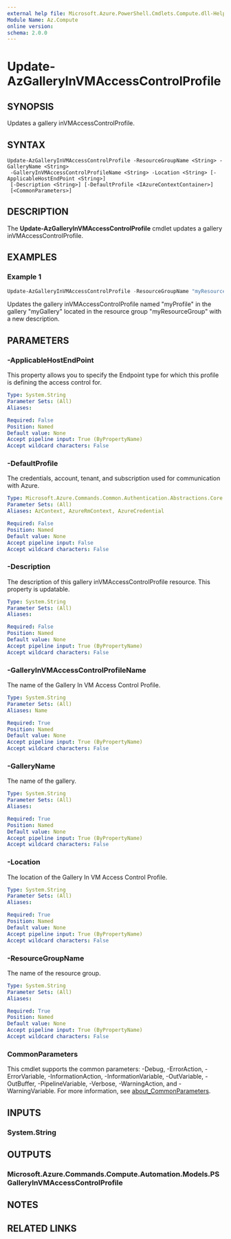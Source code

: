 ```yaml
---
external help file: Microsoft.Azure.PowerShell.Cmdlets.Compute.dll-Help.xml
Module Name: Az.Compute
online version:
schema: 2.0.0
---
```


# Update-AzGalleryInVMAccessControlProfile

## SYNOPSIS
Updates a gallery inVMAccessControlProfile.

## SYNTAX

```
Update-AzGalleryInVMAccessControlProfile -ResourceGroupName <String> -GalleryName <String>
 -GalleryInVMAccessControlProfileName <String> -Location <String> [-ApplicableHostEndPoint <String>]
 [-Description <String>] [-DefaultProfile <IAzureContextContainer>]
 [<CommonParameters>]
```

## DESCRIPTION
The **Update-AzGalleryInVMAccessControlProfile** cmdlet updates a gallery inVMAccessControlProfile.

## EXAMPLES

### Example 1
```powershell
Update-AzGalleryInVMAccessControlProfile -ResourceGroupName "myResourceGroup" -GalleryName "myGallery" -GalleryInVMAccessControlProfileName "myProfile" -Location "West US 2" -Description "New description."
```

Updates the gallery inVMAccessControlProfile named "myProfile" in the gallery "myGallery" located in the resource group "myResourceGroup" with a new description.

## PARAMETERS

### -ApplicableHostEndPoint
This property allows you to specify the Endpoint type for which this profile is defining the access control for.

```yaml
Type: System.String
Parameter Sets: (All)
Aliases:

Required: False
Position: Named
Default value: None
Accept pipeline input: True (ByPropertyName)
Accept wildcard characters: False
```

### -DefaultProfile
The credentials, account, tenant, and subscription used for communication with Azure.

```yaml
Type: Microsoft.Azure.Commands.Common.Authentication.Abstractions.Core.IAzureContextContainer
Parameter Sets: (All)
Aliases: AzContext, AzureRmContext, AzureCredential

Required: False
Position: Named
Default value: None
Accept pipeline input: False
Accept wildcard characters: False
```

### -Description
The description of this gallery inVMAccessControlProfile resource.
This property is updatable.

```yaml
Type: System.String
Parameter Sets: (All)
Aliases:

Required: False
Position: Named
Default value: None
Accept pipeline input: True (ByPropertyName)
Accept wildcard characters: False
```

### -GalleryInVMAccessControlProfileName
The name of the Gallery In VM Access Control Profile.

```yaml
Type: System.String
Parameter Sets: (All)
Aliases: Name

Required: True
Position: Named
Default value: None
Accept pipeline input: True (ByPropertyName)
Accept wildcard characters: False
```

### -GalleryName
The name of the gallery.

```yaml
Type: System.String
Parameter Sets: (All)
Aliases:

Required: True
Position: Named
Default value: None
Accept pipeline input: True (ByPropertyName)
Accept wildcard characters: False
```

### -Location
The location of the Gallery In VM Access Control Profile.

```yaml
Type: System.String
Parameter Sets: (All)
Aliases:

Required: True
Position: Named
Default value: None
Accept pipeline input: True (ByPropertyName)
Accept wildcard characters: False
```

### -ResourceGroupName
The name of the resource group.

```yaml
Type: System.String
Parameter Sets: (All)
Aliases:

Required: True
Position: Named
Default value: None
Accept pipeline input: True (ByPropertyName)
Accept wildcard characters: False
```

### CommonParameters
This cmdlet supports the common parameters: -Debug, -ErrorAction, -ErrorVariable, -InformationAction, -InformationVariable, -OutVariable, -OutBuffer, -PipelineVariable, -Verbose, -WarningAction, and -WarningVariable. For more information, see [about_CommonParameters](http://go.microsoft.com/fwlink/?LinkID=113216).

## INPUTS

### System.String

## OUTPUTS

### Microsoft.Azure.Commands.Compute.Automation.Models.PSGalleryInVMAccessControlProfile

## NOTES

## RELATED LINKS

